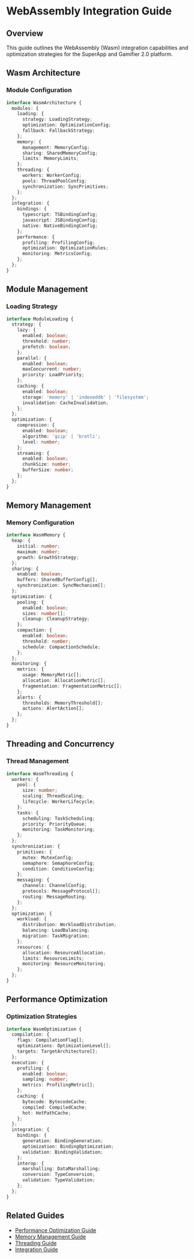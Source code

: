 # WebAssembly Integration Guide

## Overview
This guide outlines the WebAssembly (Wasm) integration capabilities and optimization strategies for the SuperApp and Gamifier 2.0 platform.

## Wasm Architecture

### Module Configuration
```typescript
interface WasmArchitecture {
  modules: {
    loading: {
      strategy: LoadingStrategy;
      optimization: OptimizationConfig;
      fallback: FallbackStrategy;
    };
    memory: {
      management: MemoryConfig;
      sharing: SharedMemoryConfig;
      limits: MemoryLimits;
    };
    threading: {
      workers: WorkerConfig;
      pools: ThreadPoolConfig;
      synchronization: SyncPrimitives;
    };
  };
  integration: {
    bindings: {
      typescript: TSBindingConfig;
      javascript: JSBindingConfig;
      native: NativeBindingConfig;
    };
    performance: {
      profiling: ProfilingConfig;
      optimization: OptimizationRules;
      monitoring: MetricsConfig;
    };
  };
}
```

## Module Management

### Loading Strategy
```typescript
interface ModuleLoading {
  strategy: {
    lazy: {
      enabled: boolean;
      threshold: number;
      prefetch: boolean;
    };
    parallel: {
      enabled: boolean;
      maxConcurrent: number;
      priority: LoadPriority;
    };
    caching: {
      enabled: boolean;
      storage: 'memory' | 'indexeddb' | 'filesystem';
      invalidation: CacheInvalidation;
    };
  };
  optimization: {
    compression: {
      enabled: boolean;
      algorithm: 'gzip' | 'brotli';
      level: number;
    };
    streaming: {
      enabled: boolean;
      chunkSize: number;
      bufferSize: number;
    };
  };
}
```

## Memory Management

### Memory Configuration
```typescript
interface WasmMemory {
  heap: {
    initial: number;
    maximum: number;
    growth: GrowthStrategy;
  };
  sharing: {
    enabled: boolean;
    buffers: SharedBufferConfig[];
    synchronization: SyncMechanism[];
  };
  optimization: {
    pooling: {
      enabled: boolean;
      sizes: number[];
      cleanup: CleanupStrategy;
    };
    compaction: {
      enabled: boolean;
      threshold: number;
      schedule: CompactionSchedule;
    };
  };
  monitoring: {
    metrics: {
      usage: MemoryMetric[];
      allocation: AllocationMetric[];
      fragmentation: FragmentationMetric[];
    };
    alerts: {
      thresholds: MemoryThreshold[];
      actions: AlertAction[];
    };
  };
}
```

## Threading and Concurrency

### Thread Management
```typescript
interface WasmThreading {
  workers: {
    pool: {
      size: number;
      scaling: ThreadScaling;
      lifecycle: WorkerLifecycle;
    };
    tasks: {
      scheduling: TaskScheduling;
      priority: PriorityQueue;
      monitoring: TaskMonitoring;
    };
  };
  synchronization: {
    primitives: {
      mutex: MutexConfig;
      semaphore: SemaphoreConfig;
      condition: ConditionConfig;
    };
    messaging: {
      channels: ChannelConfig;
      protocols: MessageProtocol[];
      routing: MessageRouting;
    };
  };
  optimization: {
    workload: {
      distribution: WorkloadDistribution;
      balancing: LoadBalancing;
      migration: TaskMigration;
    };
    resources: {
      allocation: ResourceAllocation;
      limits: ResourceLimits;
      monitoring: ResourceMonitoring;
    };
  };
}
```

## Performance Optimization

### Optimization Strategies
```typescript
interface WasmOptimization {
  compilation: {
    flags: CompilationFlag[];
    optimizations: OptimizationLevel[];
    targets: TargetArchitecture[];
  };
  execution: {
    profiling: {
      enabled: boolean;
      sampling: number;
      metrics: ProfilingMetric[];
    };
    caching: {
      bytecode: BytecodeCache;
      compiled: CompiledCache;
      hot: HotPathCache;
    };
  };
  integration: {
    bindings: {
      generation: BindingGeneration;
      optimization: BindingOptimization;
      validation: BindingValidation;
    };
    interop: {
      marshalling: DataMarshalling;
      conversion: TypeConversion;
      validation: TypeValidation;
    };
  };
}
```

## Related Guides
- [Performance Optimization Guide](../quality/performance.md)
- [Memory Management Guide](../advanced/memory.md)
- [Threading Guide](../advanced/threading.md)
- [Integration Guide](../development/integration.md) 